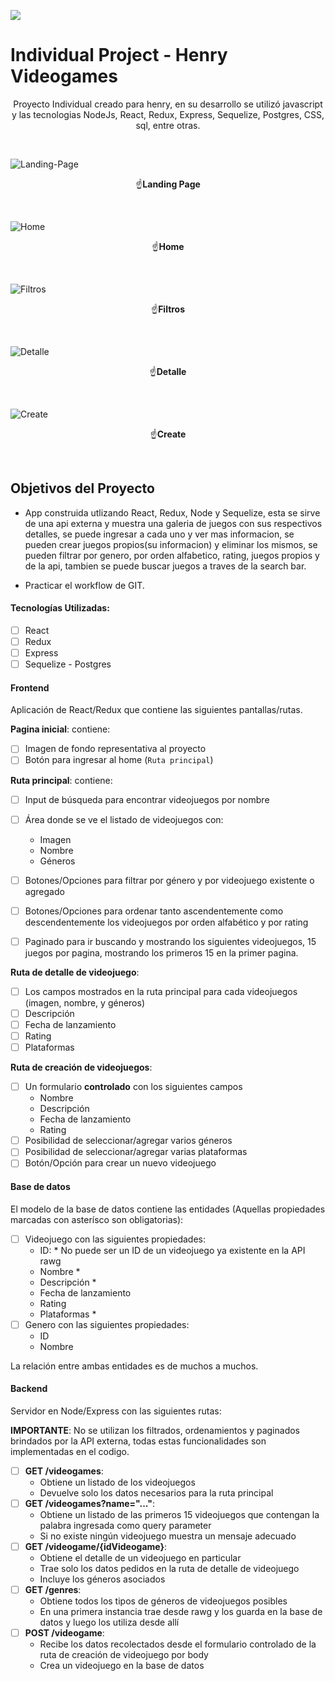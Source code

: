 <p align='left'>
    <img src='https://static.wixstatic.com/media/85087f_0d84cbeaeb824fca8f7ff18d7c9eaafd~mv2.png/v1/fill/w_160,h_30,al_c,q_85,usm_0.66_1.00_0.01/Logo_completo_Color_1PNG.webp' </img>
</p>

# Individual Project - Henry Videogames
 <p align='center'>Proyecto Individual creado para henry, en su desarrollo se utilizó javascript y las tecnologias NodeJs, React, Redux, Express, Sequelize, Postgres, CSS, sql, entre otras.</p><br>

![Landing-Page](https://user-images.githubusercontent.com/4484038/138369340-9efa99a2-1b89-4cc4-a961-3ef79836996b.png)
<p align='center'>☝<b>Landing Page</b></p></br>

![Home](https://user-images.githubusercontent.com/4484038/138369715-d2c9ba26-f13f-4432-b4d9-9ce04ba64fe7.png)
<p align='center'>☝<b>Home</b></p></br>

![Filtros](https://user-images.githubusercontent.com/4484038/138369755-030e03f4-6b61-40cf-843a-da46f306e6ad.png)
<p align='center'>☝<b>Filtros</b></p></br>

![Detalle](https://user-images.githubusercontent.com/4484038/138369919-ffd3ef4c-b7ba-4de0-94b2-f9c9d8963823.png)
<p align='center'>☝<b>Detalle</b></p></br>

![Create](https://user-images.githubusercontent.com/4484038/138369942-a8cf3f72-7f6b-453d-b05c-117e51da62eb.png)
<p align='center'>☝<b>Create</b></p></br>

## Objetivos del Proyecto

- App construida utlizando React, Redux, Node y Sequelize, esta se sirve de una api externa y muestra una galeria de juegos con sus respectivos detalles, se puede ingresar a cada uno y ver mas informacion, se pueden crear juegos propios(su informacion) y eliminar los mismos, se pueden filtrar por genero, por orden alfabetico, rating, juegos propios y de la api, tambien se puede buscar juegos a traves de la search bar. 
 
- Practicar el workflow de GIT.


#### Tecnologías Utilizadas:
- [ ] React
- [ ] Redux
- [ ] Express
- [ ] Sequelize - Postgres

#### Frontend

Aplicación de React/Redux que contiene las siguientes pantallas/rutas.

__Pagina inicial__: contiene:
- [ ] Imagen de fondo representativa al proyecto
- [ ] Botón para ingresar al home (`Ruta principal`)

__Ruta principal__: contiene:
- [ ] Input de búsqueda para encontrar videojuegos por nombre
- [ ] Área donde se ve el listado de videojuegos con:
  - Imagen
  - Nombre
  - Géneros
- [ ] Botones/Opciones para filtrar por género y por videojuego existente o agregado
- [ ] Botones/Opciones para ordenar tanto ascendentemente como descendentemente los videojuegos por orden alfabético y por rating
- [ ] Paginado para ir buscando y mostrando los siguientes videojuegos, 15 juegos por pagina, mostrando los primeros 15 en la primer pagina.


__Ruta de detalle de videojuego__: 
- [ ] Los campos mostrados en la ruta principal para cada videojuegos (imagen, nombre, y géneros)
- [ ] Descripción
- [ ] Fecha de lanzamiento
- [ ] Rating
- [ ] Plataformas

__Ruta de creación de videojuegos__: 
- [ ] Un formulario __controlado__ con los siguientes campos
  - Nombre
  - Descripción
  - Fecha de lanzamiento
  - Rating
- [ ] Posibilidad de seleccionar/agregar varios géneros
- [ ] Posibilidad de seleccionar/agregar varias plataformas
- [ ] Botón/Opción para crear un nuevo videojuego

#### Base de datos

El modelo de la base de datos contiene las entidades (Aquellas propiedades marcadas con asterísco son obligatorias):

- [ ] Videojuego con las siguientes propiedades:
  - ID: * No puede ser un ID de un videojuego ya existente en la API rawg
  - Nombre *
  - Descripción *
  - Fecha de lanzamiento
  - Rating
  - Plataformas *
- [ ] Genero con las siguientes propiedades:
  - ID
  - Nombre

La relación entre ambas entidades es de muchos a muchos.


#### Backend

Servidor en Node/Express con las siguientes rutas:

__IMPORTANTE__: No se utilizan los filtrados, ordenamientos y paginados brindados por la API externa, todas estas funcionalidades son implementadas en el codigo.

- [ ] __GET /videogames__:
  - Obtiene un listado de los videojuegos
  - Devuelve solo los datos necesarios para la ruta principal
- [ ] __GET /videogames?name="..."__:
  - Obtiene un listado de las primeros 15 videojuegos que contengan la palabra ingresada como query parameter
  - Si no existe ningún videojuego muestra un mensaje adecuado
- [ ] __GET /videogame/{idVideogame}__:
  - Obtiene el detalle de un videojuego en particular
  - Trae solo los datos pedidos en la ruta de detalle de videojuego
  - Incluye los géneros asociados
- [ ] __GET /genres__:
  - Obtiene todos los tipos de géneros de videojuegos posibles
  - En una primera instancia trae desde rawg y los guarda en la base de datos y luego los utiliza desde allí
- [ ] __POST /videogame__:
  - Recibe los datos recolectados desde el formulario controlado de la ruta de creación de videojuego por body
  - Crea un videojuego en la base de datos


